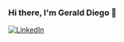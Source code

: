 ### Hi there, I'm Gerald Diego 👋

[![LinkedIn](https://logolook.net/wp-content/uploads/2021/06/Linkedin-Logo-2003.png)](https://www.linkedin.com/in/gerald-diego/)
